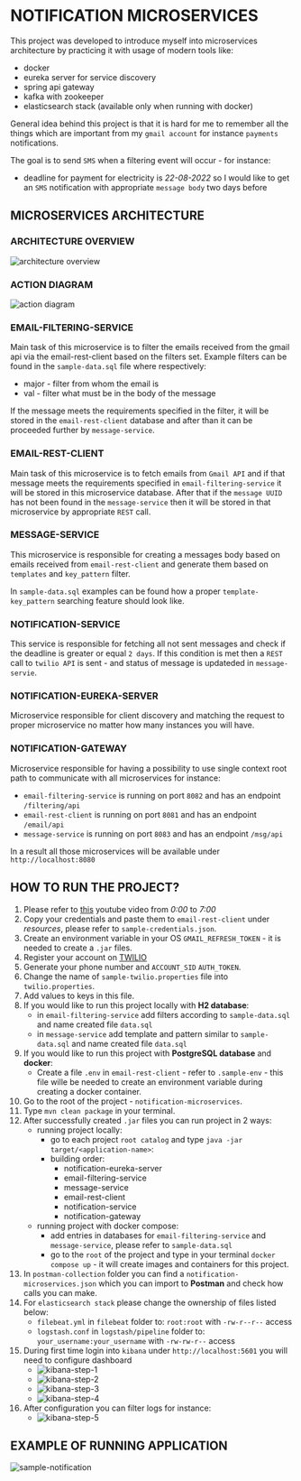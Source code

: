 # NOTIFICATION MICROSERVICES

This project was developed to introduce myself into microservices architecture by practicing 
it with usage of modern tools like:
* docker
* eureka server for service discovery
* spring api gateway
* kafka with zookeeper
* elasticsearch stack (available only when running with docker)


General idea behind this project is that it is hard for me to remember all the things which
are important from my `gmail account` for instance `payments` notifications.

The goal is to send `SMS` when a filtering event will occur - for instance:
* deadline for payment for electricity is *22-08-2022* so I would like to get an `SMS` notification 
with appropriate `message body` two days before

## MICROSERVICES ARCHITECTURE

### ARCHITECTURE OVERVIEW

![architecture overview](https://github.com/konopkagrzegorz/notification-microservices/blob/master/images/notification-microservices-overview.svg)

### ACTION DIAGRAM

![action diagram](https://github.com/konopkagrzegorz/notification-microservices/blob/master/images/action-diagram.svg)

### EMAIL-FILTERING-SERVICE
Main task of this microservice is to filter the emails received from the gmail api via the email-rest-client 
based on the filters set. Example filters can be found in the `sample-data.sql` file where respectively:
* major - filter from whom the email is
* val - filter what must be in the body of the message

If the message meets the requirements specified in the filter, it will be stored in the `email-rest-client` 
database and after than it can be proceeded further by `message-service`.

### EMAIL-REST-CLIENT
Main task of this microservice is to fetch emails from `Gmail API` and if that message meets the requirements 
specified in `email-filtering-service` it will be stored in this microservice database. After that if the `message UUID` 
has not been found in the `message-service` then it will be stored in that microservice by appropriate `REST` call.

### MESSAGE-SERVICE
This microservice is responsible for creating a messages body based on emails received from `email-rest-client` and 
generate them based on `templates` and `key_pattern` filter.

In `sample-data.sql` examples can be found how a proper `template-key_pattern` searching feature should look like.

### NOTIFICATION-SERVICE
This service is responsible for fetching all not sent messages and check if the deadline is greater or equal `2 days`.
If this condition is met then a `REST` call to `twilio API` is sent - and status of message is updateded in `message-servie`.

### NOTIFICATION-EUREKA-SERVER
Microservice responsible for client discovery and matching the request to proper microservice no matter how many instances
you will have.

### NOTIFICATION-GATEWAY
Microservice responsible for having a possibility to use single context root path to communicate with all microservices
for instance:
* `email-filtering-service` is running on port `8082` and has an endpoint `/filtering/api`
* `email-rest-client` is running on port `8081` and has an endpoint `/email/api`
* `message-service` is running on port `8083` and has an endpoint `/msg/api`

In a result all those microservices will be available under `http://localhost:8080`

## HOW TO RUN THE PROJECT?
1. Please refer to [this](https://www.youtube.com/watch?v=-rcRf7yswfM) youtube video from *0:00* to *7:00*
2. Copy your credentials and paste them to `email-rest-client` under *resources*, please refer to `sample-credentials.json`.
3. Create an environment variable in your OS `GMAIL_REFRESH_TOKEN` - it is needed to create a `.jar` files.
4. Register your account on [TWILIO](https://www.twilio.com)
5. Generate your phone number and `ACCOUNT_SID` `AUTH_TOKEN`.
6. Change the name of `sample-twilio.properties` file into `twilio.properties`.
7. Add values to keys in this file.
8. If you would like to run this project locally with **H2 database**:
   * in `email-filtering-service` add filters according to `sample-data.sql` and name created file `data.sql` 
   * in `message-service` add template and pattern similar to `sample-data.sql` and name created file `data.sql`
9. If you would like to run this project with **PostgreSQL database** and **docker**:
   * Create a file `.env` in `email-rest-client` - refer to `.sample-env` - this file wille be needed to create an environment 
   variable during creating a docker container. 
10. Go to the root of the project - `notification-microservices`. 
11. Type `mvn clean package` in your terminal. 
12. After successfully created `.jar` files you can run project in 2 ways:
    * running project locally:
      * go to each project `root catalog` and type `java -jar target/<application-name>`:
      * building order:
        * notification-eureka-server
        * email-filtering-service
        * message-service
        * email-rest-client
        * notification-service
        * notification-gateway
    * running project with docker compose:
      * add entries in databases for `email-filtering-service` and `message-service`, please refer to `sample-data.sql` 
      * go to the `root` of the project and type in your terminal `docker compose up` - it will create images 
and containers for this project. 
13. In `postman-collection` folder you can find a `notification-microservices.json` which you can import to **Postman**
and check how calls you can make.
14. For `elasticsearch stack` please change the ownership of files listed below:
    * `filebeat.yml` in `filebeat` folder to: `root:root` with `-rw-r--r--` access
    * `logstash.conf` in `logstash/pipeline` folder to: `your_username:your_username` with `-rw-rw-r--` access
15. During first time login into `kibana` under `http://localhost:5601` you will need to configure dashboard
    * ![kibana-step-1](https://github.com/konopkagrzegorz/notification-microservices/blob/master/images/kibana-step1.png)
    * ![kibana-step-2](https://github.com/konopkagrzegorz/notification-microservices/blob/master/images/kibana-step2.png)
    * ![kibana-step-3](https://github.com/konopkagrzegorz/notification-microservices/blob/master/images/kibana-step3.png)
    * ![kibana-step-4](https://github.com/konopkagrzegorz/notification-microservices/blob/master/images/kibana-step4.png)
16. After configuration you can filter logs for instance:
    * ![kibana-step-5](https://github.com/konopkagrzegorz/notification-microservices/blob/master/images/kibana-step5.png)

## EXAMPLE OF RUNNING APPLICATION

![sample-notification](https://github.com/konopkagrzegorz/notification-microservices/blob/master/images/sample-notification.png)
